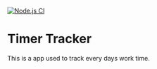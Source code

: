 [![Node.js CI](https://github.com/ToniRoos/time-tracker/actions/workflows/main.yml/badge.svg)](https://github.com/ToniRoos/time-tracker/actions/workflows/main.yml)

# Timer Tracker

This is a app used to track every days work time.
